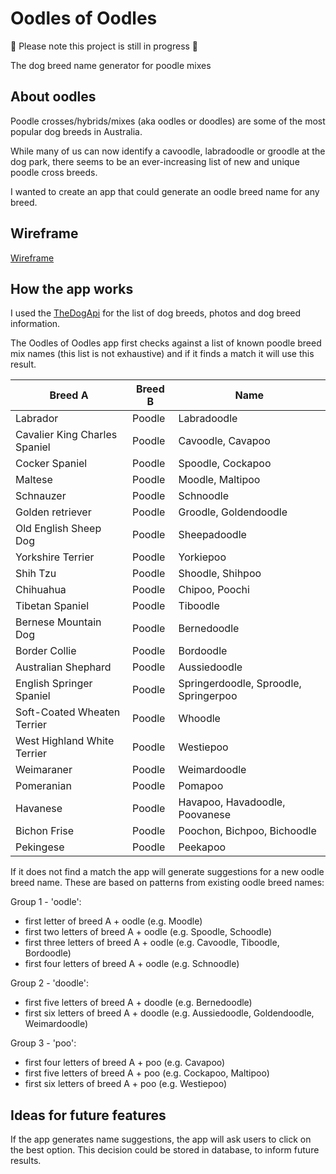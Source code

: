 # Oodles of Oodles

🚧 Please note this project is still in progress 🚧

The dog breed name generator for poodle mixes

## About oodles

Poodle crosses/hybrids/mixes (aka oodles or doodles) are some of the most popular dog breeds in Australia.

While many of us can now identify a cavoodle, labradoodle or groodle at the dog park, there seems to be an ever-increasing list of new and unique poodle cross breeds.

I wanted to create an app that could generate an oodle breed name for any breed.

## Wireframe

[Wireframe](/Wireframe.png)

## How the app works

I used the [TheDogApi](https://docs.thedogapi.com/) for the list of dog breeds, photos and dog breed information.

The Oodles of Oodles app first checks against a list of known poodle breed mix names (this list is not exhaustive) and if it finds a match it will use this result.

| Breed A                       | Breed B | Name                   |
|-------------------------------|---------|------------------------|
| Labrador                      | Poodle  | Labradoodle            |
| Cavalier King Charles Spaniel | Poodle  | Cavoodle, Cavapoo      |
| Cocker Spaniel                | Poodle  | Spoodle, Cockapoo      |
| Maltese                       | Poodle  | Moodle, Maltipoo       |
| Schnauzer                     | Poodle  | Schnoodle              |
| Golden retriever              | Poodle  | Groodle, Goldendoodle  |
| Old English Sheep Dog         | Poodle  | Sheepadoodle           |
| Yorkshire Terrier             | Poodle  | Yorkiepoo              |
| Shih Tzu                      | Poodle  | Shoodle, Shihpoo       |
| Chihuahua                     | Poodle  | Chipoo, Poochi         |
| Tibetan Spaniel               | Poodle  | Tiboodle               |
| Bernese Mountain Dog          | Poodle  | Bernedoodle            |
| Border Collie                 | Poodle  | Bordoodle              |
| Australian Shephard           | Poodle  | Aussiedoodle           |
| English Springer Spaniel      | Poodle  | Springerdoodle, Sproodle, Springerpoo |
| Soft-Coated Wheaten Terrier   | Poodle  | Whoodle                |
| West Highland White Terrier   | Poodle  | Westiepoo              | 
| Weimaraner                    | Poodle  | Weimardoodle           |
| Pomeranian                    | Poodle  | Pomapoo                |
| Havanese                      | Poodle  | Havapoo, Havadoodle, Poovanese |
| Bichon Frise                    | Poodle  | Poochon, Bichpoo, Bichoodle                |
| Pekingese               | Poodle  | Peekapoo               |

If it does not find a match the app will generate suggestions for a new oodle breed name. These are based on patterns from existing oodle breed names:

Group 1 - 'oodle':
- first letter of breed A + oodle (e.g. Moodle)
- first two letters of breed A + oodle (e.g. Spoodle, Schoodle)
- first three letters of breed A + oodle (e.g. Cavoodle, Tiboodle, Bordoodle)
- first four letters of breed A + oodle (e.g. Schnoodle)

Group 2 - 'doodle':
- first five letters of breed A + doodle (e.g. Bernedoodle)
- first six letters of breed A + doodle (e.g. Aussiedoodle, Goldendoodle, Weimardoodle)

Group 3 - 'poo':
- first four letters of breed A + poo (e.g. Cavapoo)
- first five letters of breed A + poo (e.g. Cockapoo, Maltipoo)
- first six letters of breed A + poo (e.g. Westiepoo)

## Ideas for future features

If the app generates name suggestions, the app will ask users to click on the best option. This decision could be stored in database, to inform future results.